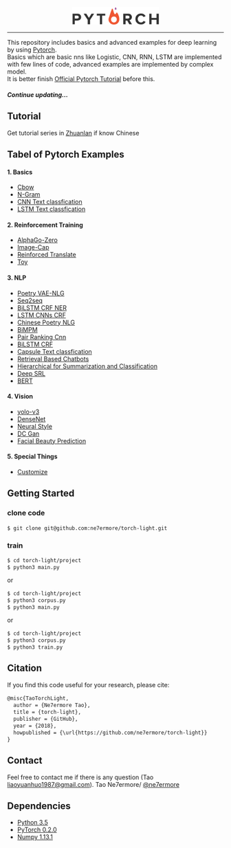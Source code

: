 <p align="center"><img width="40%" src="pytorch_logo.png" /></p>

--------------------------------------------------------------------------------

This repository includes basics and advanced examples for deep learning by using [Pytorch](http://pytorch.org/).
<br/>
Basics which are basic nns like Logistic, CNN, RNN, LSTM are implemented with few lines of code, advanced examples are implemented by complex model.
<br/>
It is better finish [Official Pytorch Tutorial](http://pytorch.org/tutorials/index.html) before this.

##### Continue updating...

## Tutorial
Get tutorial series in [Zhuanlan](https://zhuanlan.zhihu.com/c_135985394) if know Chinese

## Tabel of Pytorch Examples

#### 1. Basics

* [Cbow](https://github.com/ne7ermore/torch-light/tree/master/cbow)
* [N-Gram](https://github.com/ne7ermore/torch-light/tree/master/ngram)
* [CNN Text classfication](https://github.com/ne7ermore/torch-light/tree/master/cnn-text-classfication)
* [LSTM Text classfication](https://github.com/ne7ermore/torch-light/tree/master/lstm-text-classfication)

#### 2. Reinforcement Training
* [AlphaGo-Zero](https://github.com/ne7ermore/torch-light/tree/master/alpha-zero)
* [Image-Cap](https://github.com/ne7ermore/torch-light/tree/master/Image-Cap)
* [Reinforced Translate](https://github.com/ne7ermore/torch-light/tree/master/reinforced-translate)
* [Toy](https://github.com/ne7ermore/torch-light/tree/master/gym)

#### 3. NLP
* [Poetry VAE-NLG](https://github.com/ne7ermore/torch-light/tree/master/vae-nlg)
* [Seq2seq](https://github.com/ne7ermore/torch-light/tree/master/seq2seq)
* [BiLSTM CRF NER](https://github.com/ne7ermore/torch-light/tree/master/biLSTM-CRF)
* [LSTM CNNs CRF](https://github.com/ne7ermore/torch-light/tree/master/LSTM-CNNs-CRF)
* [Chinese Poetry NLG](https://github.com/ne7ermore/torch-light/tree/master/ch-poetry-nlg)
* [BiMPM](https://github.com/ne7ermore/torch-light/tree/master/biMPM)
* [Pair Ranking Cnn](https://github.com/ne7ermore/torch-light/tree/master/pair-ranking-cnn)
* [BiLSTM CRF](https://github.com/ne7ermore/torch-light/tree/master/biLSTM-CRF-cut)
* [Capsule Text classfication](https://github.com/ne7ermore/torch-light/tree/master/capsule-classfication)
* [Retrieval Based Chatbots](https://github.com/ne7ermore/torch-light/tree/master/retrieval-based-chatbots)
* [Hierarchical for Summarization and Classification](https://github.com/ne7ermore/torch-light/tree/master/hierarchical-sc)
* [Deep SRL](https://github.com/ne7ermore/torch-light/tree/master/deep-srl)
* [BERT](https://github.com/ne7ermore/torch-light/tree/master/BERT)

#### 4. Vision
* [yolo-v3](https://github.com/ne7ermore/torch-light/tree/master/yolo-v3)
* [DenseNet](https://github.com/ne7ermore/torch-light/tree/master/DenseNet)
* [Neural Style](https://github.com/ne7ermore/torch-light/tree/master/neural-artistic-style)
* [DC Gan](https://github.com/ne7ermore/torch-light/tree/master/dc-gan)
* [Facial Beauty Prediction](https://github.com/ne7ermore/torch-light/tree/master/facial-beauty-prediction)

#### 5. Special Things
* [Customize](https://github.com/ne7ermore/torch-light/tree/master/Customize)

## Getting Started

### clone code
```
$ git clone git@github.com:ne7ermore/torch-light.git
```
### train

```
$ cd torch-light/project
$ python3 main.py
```

or

```
$ cd torch-light/project
$ python3 corpus.py
$ python3 main.py
```

or

```
$ cd torch-light/project
$ python3 corpus.py
$ python3 train.py
```

## Citation
If you find this code useful for your research, please cite:
```
@misc{TaoTorchLight,
  author = {Ne7ermore Tao},
  title = {torch-light},
  publisher = {GitHub},
  year = {2018},
  howpublished = {\url{https://github.com/ne7ermore/torch-light}}
}
```

## Contact
Feel free to contact me if there is any question (Tao liaoyuanhuo1987@gmail.com).
Tao Ne7ermore/ [@ne7ermore](https://github.com/ne7ermore)

## Dependencies
* [Python 3.5](https://www.python.org)
* [PyTorch 0.2.0](http://pytorch.org/)
* [Numpy 1.13.1](http://www.numpy.org/)

